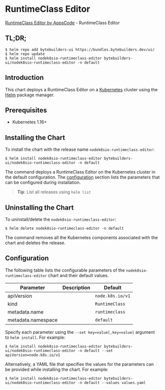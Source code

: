 # RuntimeClass Editor

[RuntimeClass Editor by AppsCode](https://byte.builders) - RuntimeClass Editor

## TL;DR;

```console
$ helm repo add bytebuilders-ui https://bundles.bytebuilders.dev/ui/
$ helm repo update
$ helm install nodek8sio-runtimeclass-editor bytebuilders-ui/nodek8sio-runtimeclass-editor -n default
```

## Introduction

This chart deploys a RuntimeClass Editor on a [Kubernetes](http://kubernetes.io) cluster using the [Helm](https://helm.sh) package manager.

## Prerequisites

- Kubernetes 1.16+

## Installing the Chart

To install the chart with the release name `nodek8sio-runtimeclass-editor`:

```console
$ helm install nodek8sio-runtimeclass-editor bytebuilders-ui/nodek8sio-runtimeclass-editor -n default
```

The command deploys a RuntimeClass Editor on the Kubernetes cluster in the default configuration. The [configuration](#configuration) section lists the parameters that can be configured during installation.

> **Tip**: List all releases using `helm list`

## Uninstalling the Chart

To uninstall/delete the `nodek8sio-runtimeclass-editor`:

```console
$ helm delete nodek8sio-runtimeclass-editor -n default
```

The command removes all the Kubernetes components associated with the chart and deletes the release.

## Configuration

The following table lists the configurable parameters of the `nodek8sio-runtimeclass-editor` chart and their default values.

|     Parameter      | Description |     Default      |
|--------------------|-------------|------------------|
| apiVersion         |             | `node.k8s.io/v1` |
| kind               |             | `RuntimeClass`   |
| metadata.name      |             | `runtimeclass`   |
| metadata.namespace |             | `default`        |


Specify each parameter using the `--set key=value[,key=value]` argument to `helm install`. For example:

```console
$ helm install nodek8sio-runtimeclass-editor bytebuilders-ui/nodek8sio-runtimeclass-editor -n default --set apiVersion=node.k8s.io/v1
```

Alternatively, a YAML file that specifies the values for the parameters can be provided while
installing the chart. For example:

```console
$ helm install nodek8sio-runtimeclass-editor bytebuilders-ui/nodek8sio-runtimeclass-editor -n default --values values.yaml
```
